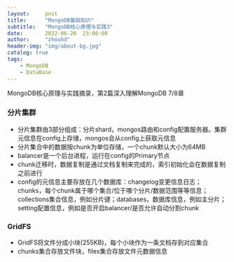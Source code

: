 ```yaml
---
layout:     post
title:      "MongoDB基础知识"
subtitle:   "MongoDB核心原理与实践3"
date:       2022-06-20  23:06:00
author:     "zhouhd"
header-img: "img/about-bg.jpg"
catalog: true
tags:
    - MongoDB
    - DataBase
---
```


MongoDB核心原理与实践摘录，第2篇深入理解MongoDB 7/8章

### 分片集群
- 分片集群由3部分组成：分片shard，mongos路由和config配置服务器。集群元信息在config上存储，mongos会从config上获取元信息
- 分片集合中的数据按chunk为单位存储，一个chunk默认大小为64MB
- balancer是一个后台进程，运行在config的Primary节点
- chunk迁移时，数据复制是通过文档复制来完成的，索引初始化会在数据复制之前进行
- config的元信息主要存放在几个数据库：changelog变更信息日志；chunks，每个chunk属于哪个集合/位于哪个分片/数据范围等等信息；collections集合信息，例如分片键；databases，数据库信息，例如主分片；setting配置信息，例如是否开启balancer/是否允许自动分割chunk

### GridFS
- GridFS将文件分成小块(255KB)，每个小块作为一条文档存到对应集合
- chunks集合存放文件块，files集合存放文件元数据信息
